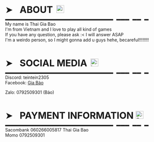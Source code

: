 <div>
        <p style="text-align:left;"><span style="font-size:30px;">➤⠀<strong>ABOUT&nbsp;</strong></span>&nbsp;<img src="https://community.akamai.steamstatic.com/economy/emoticon/mylove" alt=":mylove:" width="25" style="margin-bottom:10px;"><br>▬▬▬▬▬▬▬▬▬▬▬▬▬▬▬▬▬▬▬▬▬▬▬▬▬⠀▬▬▬⠀▬▬⠀▬<br>My name is Thai Gia Bao<br>I'm from Vietnam and I love to play all kind of games<br>If you have any question, please ask :&lt; I will answer ASAP<br>I'm a weirdo person, so I might gonna add u guys hehe, becareful!!!!!!!!</p>
    </div>
    <div>
        <p style="text-align:left;"><br><br><span style="font-size:30px;">➤⠀<strong>SOCIAL MEDIA&nbsp;</strong></span>&nbsp;<img src="https://community.akamai.steamstatic.com/economy/emoticon/heart_eyes_yeti" alt=":heart_eyes_yeti:" width="25" style="margin-bottom:10px;"><br>▬▬▬▬▬▬▬▬▬▬▬▬▬▬▬▬▬▬▬▬▬▬▬▬▬⠀▬▬▬⠀▬▬⠀▬<br>Discord: teintein2305<br>Facebook:&nbsp;<a href="https://www.facebook.com/ttptein/" target="_blank" rel="noreferrer noopener">Gia Bảo</a></p>
    </div>
    <p style="text-align:left;">Zalo: 0792509301 (Bảo)</p>
    <p style="text-align:left;"><br><br><span style="font-size:30px;">➤⠀<strong>PAYMENT INFORMATION</strong></span><strong>&nbsp;&nbsp;</strong><img src="https://community.akamai.steamstatic.com/economy/emoticon/CashMoneys" alt=":CashMoneys:" width="25" style="margin-bottom:10px;"><br>▬▬▬▬▬▬▬▬▬▬▬▬▬▬▬▬▬▬▬▬▬▬▬▬▬⠀▬▬▬⠀▬▬⠀▬<br>Sacombank 060266005817 Thai Gia Bao<br>Momo 0792509301</p>
    </strong>
    <p style="text-align:left;"><strong><br></strong></p>
    <p style="text-align:left;"><strong><br></strong></p>
